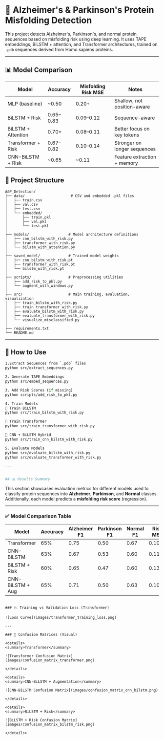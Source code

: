 # 🧬 Alzheimer's & Parkinson's Protein Misfolding Detection

This project detects Alzheimer's, Parkinson's, and normal protein sequences based on misfolding risk using deep learning. It uses TAPE embeddings, BiLSTM + attention, and Transformer architectures, trained on `.pdb` sequences derived from Homo sapiens proteins.

---

## 📊 Model Comparison

| Model                | Accuracy    | Misfolding Risk MSE | Notes                          |
|---------------------|-------------|----------------------|-------------------------------|
| MLP (baseline)       | ~0.50       | 0.20+                | Shallow, not position-aware   |
| BiLSTM + Risk        | 0.65–0.83   | 0.09–0.12            | Sequence-aware                |
| BiLSTM + Attention   | 0.70+       | 0.08–0.11            | Better focus on key tokens    |
| Transformer + Risk   | 0.67–0.82   | 0.10–0.14            | Stronger on longer sequences  |
| CNN-BiLSTM + Risk    | ~0.65       | ~0.11                | Feature extraction + memory   |




## 📂 Project Structure

```
A&P_Detection/
├── data/                     # CSV and embedded .pkl files
│   ├── train.csv
│   ├── val.csv
│   ├── test.csv
│   └── embedded/
│       ├── train.pkl
│       ├── val.pkl
│       └── test.pkl
│
├── models/                  # Model architecture definitions
│   ├── cnn_bilstm_with_risk.py
│   ├── transformer_with_risk.py
│   └── bilstm_with_attention.py
│
├── saved_model/             # Trained model weights
│   ├── cnn_bilstm_with_risk.pt
│   ├── transformer_with_risk.pt
│   └── bilstm_with_risk.pt
│
├── scripts/                 # Preprocessing utilities
│   ├── add_risk_to_pkl.py
│   └── augment_with_windows.py
│
├── src/                     # Main training, evaluation, visualization
│   ├── train_bilstm_with_risk.py
│   ├── train_transformer_with_risk.py
│   ├── evaluate_bilstm_with_risk.py
│   ├── evaluate_transformer_with_risk.py
│   └── visualize_misclassified.py
│
├── requirements.txt
└── README.md
```


---

## 🧠 How to Use 
```bash
1.Extract Sequences from `.pdb` files
python src/extract_sequences.py

2. Generate TAPE Embeddings
python src/embed_sequences.py

3. Add Risk Scores (if missing)
python scripts/add_risk_to_pkl.py

4. Train Models
🔁 Train BiLSTM
python src/train_bilstm_with_risk.py

🧠 Train Transformer
python src/train_transformer_with_risk.py

🧬 CNN + BiLSTM Hybrid
python src/train_cnn_bilstm_with_risk.py

5. Evaluate Models
python src/evaluate_bilstm_with_risk.py
python src/evaluate_transformer_with_risk.py

---


## 📊 Results Summary
```
This section showcases evaluation metrics for different models used to classify protein sequences into **Alzheimer**, **Parkinson**, and **Normal** classes. Additionally, each model predicts a **misfolding risk score** (regression).

---

### ✅ Model Comparison Table

| Model            | Accuracy | Alzheimer F1 | Parkinson F1 | Normal F1 | Risk MSE |
|------------------|----------|---------------|--------------|-----------|----------|
| Transformer      | 65%      | 0.75          | 0.50         | 0.67      | 0.1099   |
| CNN-BiLSTM       | 63%      | 0.67          | 0.53         | 0.60      | 0.118x   |
| BiLSTM + Risk    | 60%      | 0.65          | 0.47         | 0.60      | 0.131x   |
| CNN-BiLSTM + Aug | 65%      | 0.71          | 0.50         | 0.63      | 0.1099   |
```

### 📉 Training vs Validation Loss (Transformer)

![Loss Curve](images/transformer_training_loss.png)

---

### 🔄 Confusion Matrices (Visual)

<details>
<summary>Transformer</summary>

![Transformer Confusion Matrix](images/confusion_matrix_transformer.png)

</details>

<details>
<summary>CNN-BiLSTM + Augmentation</summary>

![CNN-BiLSTM Confusion Matrix](images/confusion_matrix_cnn_bilstm.png)

</details>

<details>
<summary>BiLSTM + Risk</summary>

![BiLSTM + Risk Confusion Matrix](images/confusion_matrix_bilstm_risk.png)

</details>






